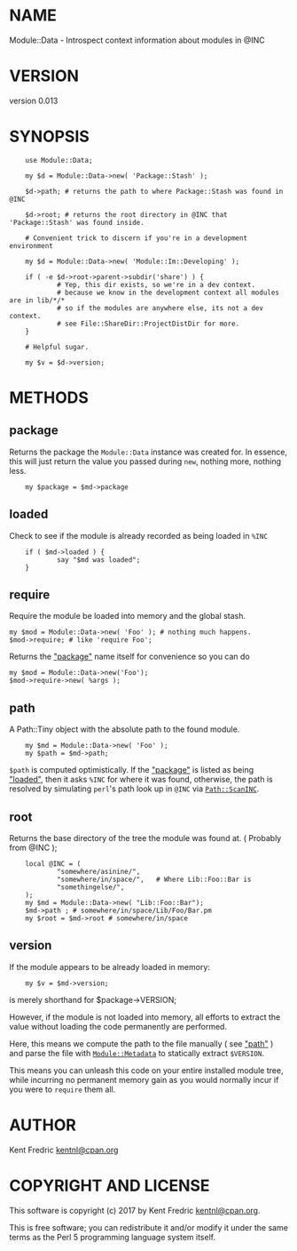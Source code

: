# NAME

Module::Data - Introspect context information about modules in @INC

# VERSION

version 0.013

# SYNOPSIS

        use Module::Data;

        my $d = Module::Data->new( 'Package::Stash' );

        $d->path; # returns the path to where Package::Stash was found in @INC

        $d->root; # returns the root directory in @INC that 'Package::Stash' was found inside.

        # Convenient trick to discern if you're in a development environment

        my $d = Module::Data->new( 'Module::Im::Developing' );

        if ( -e $d->root->parent->subdir('share') ) {
                # Yep, this dir exists, so we're in a dev context.
                # because we know in the development context all modules are in lib/*/*
                # so if the modules are anywhere else, its not a dev context.
                # see File::ShareDir::ProjectDistDir for more.
        }

        # Helpful sugar.

        my $v = $d->version;

# METHODS

## package

Returns the package the `Module::Data` instance was created for. In essence,
this will just return the value you passed during `new`, nothing more, nothing
less.

        my $package = $md->package

## loaded

Check to see if the module is already recorded as being loaded in `%INC`

        if ( $md->loaded ) {
                say "$md was loaded";
        }

## require

Require the module be loaded into memory and the global stash.

    my $mod = Module::Data->new( 'Foo' ); # nothing much happens.
    $mod->require; # like 'require Foo';

Returns the ["package"](#package) name itself for convenience so you can do

    my $mod = Module::Data->new('Foo');
    $mod->require->new( %args );

## path

A Path::Tiny object with the absolute path to the found module.

        my $md = Module::Data->new( 'Foo' );
        my $path = $md->path;

`$path` is computed optimistically. If the ["package"](#package) is listed as being
["loaded"](#loaded), then it asks `%INC` for where it was found, otherwise, the path is
resolved by simulating `perl`'s path look up in `@INC` via
[`Path::ScanINC`](https://metacpan.org/pod/Path::ScanINC).

## root

Returns the base directory of the tree the module was found at.
( Probably from @INC );

        local @INC = (
                "somewhere/asinine/",
                "somewhere/in/space/",   # Where Lib::Foo::Bar is
                "somethingelse/",
        );
        my $md = Module::Data->new( "Lib::Foo::Bar");
        $md->path ; # somewhere/in/space/Lib/Foo/Bar.pm
        my $root = $md->root # somewhere/in/space

## version

If the module appears to be already loaded in memory:

        my $v = $md->version;

is merely shorthand for $package->VERSION;

However, if the module is not loaded into memory, all efforts to extract the
value without loading the code permanently are performed.

Here, this means we compute the path to the file manually ( see ["path"](#path) ) and
parse the file with [`Module::Metadata`](https://metacpan.org/pod/Module::Metadata) to statically extract `$VERSION`.

This means you can unleash this code on your entire installed module tree, while
incurring no permanent memory gain as you would normally incur if you were to
`require` them all.

# AUTHOR

Kent Fredric <kentnl@cpan.org>

# COPYRIGHT AND LICENSE

This software is copyright (c) 2017 by Kent Fredric <kentnl@cpan.org>.

This is free software; you can redistribute it and/or modify it under
the same terms as the Perl 5 programming language system itself.
